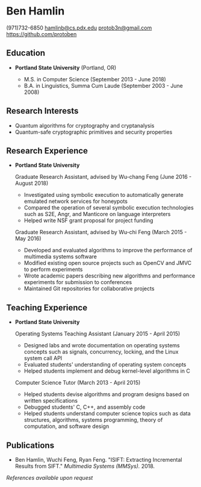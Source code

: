 Ben Hamlin
==========

(971)732-6850
<hamlinb@cs.pdx.edu>
<protob3n@gmail.com>
<https://github.com/protoben>


Education
---------

*   **Portland State University** (Portland, OR)

    + M.S. in Computer Science (September 2013 - June 2018)
    + B.A. in Linguistics, Summa Cum Laude (September 2003 - June 2008)


Research Interests
------------------

* Quantum algorithms for cryptography and cryptanalysis
* Quantum-safe cryptographic primitives and security properties


Research Experience
-------------------

*   **Portland State University**

    Graduate Research Assistant, advised by Wu-chang Feng (June 2016 - August 2018)

    + Investigated using symbolic execution to automatically generate emulated
      network services for honeypots
    + Compared the operation of several symbolic execution technologies such as
      S2E, Angr, and Manticore on language interpreters
    + Helped write NSF grant proposal for project funding

    Graduate Research Assistant, advised by Wu-chi Feng (March 2015 - May 2016)

    + Developed and evaluated algorithms to improve the performance of
      multimedia systems software
    + Modified existing open source projects such as OpenCV and JMVC to
      perform experiments
    + Wrote academic papers describing new algorithms and performance
      experiments for submission to conferences
    + Maintained Git repositories for collaborative projects


Teaching Experience
-------------------

*   **Portland State University**

    Operating Systems Teaching Assistant (January 2015 - April 2015)

    + Designed labs and wrote documentation on operating systems concepts
      such as signals, concurrency, locking, and the Linux system call API
    + Evaluated students' understanding of operating system concepts
    + Helped students implement and debug kernel-level algorithms in C

    Computer Science Tutor (March 2013 - April 2015)

    + Helped students devise algorithms and program designs based on written
      specifications
    + Debugged students' C, C++, and assembly code
    + Helped students understand computer science topics such as data
      structures, algorithms, systems programming, theory of computation, and
      software design


Publications
------------

* Ben Hamlin, Wuchi Feng, Ryan Feng. "ISIFT: Extracting Incremental Results from
  SIFT." *Multimedia Systems (MMSys).* 2018.


*References available upon request*
